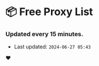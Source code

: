 # :package: Free Proxy List
### Updated every 15 minutes.

- Last updated: `2024-06-27 05:43`

:heart:
